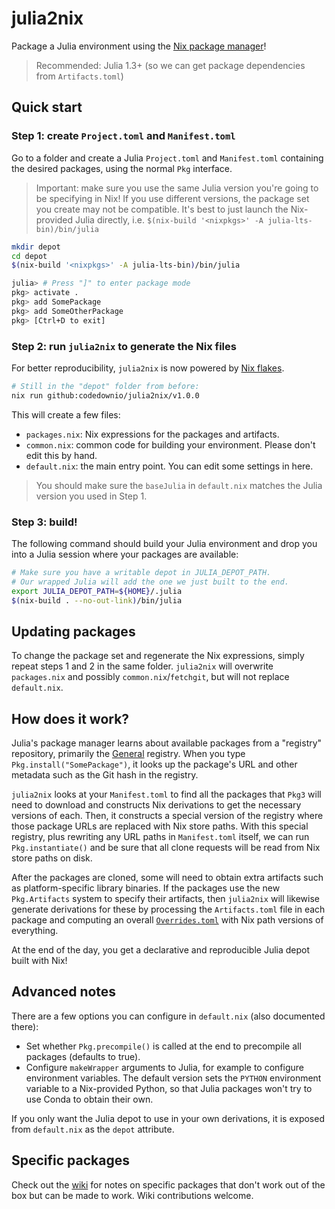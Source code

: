 
# julia2nix

Package a Julia environment using the [Nix package manager](https://nixos.org/)!

> Recommended: Julia 1.3+ (so we can get package dependencies from `Artifacts.toml`)

## Quick start

### Step 1: create `Project.toml` and `Manifest.toml`

Go to a folder and create a Julia `Project.toml` and `Manifest.toml` containing the desired packages, using the normal `Pkg` interface.

> Important: make sure you use the same Julia version you're going to be specifying in Nix!
> If you use different versions, the package set you create may not be compatible.
> It's best to just launch the Nix-provided Julia directly, i.e.
> `$(nix-build '<nixpkgs>' -A julia-lts-bin)/bin/julia`

```bash
mkdir depot
cd depot
$(nix-build '<nixpkgs>' -A julia-lts-bin)/bin/julia

julia> # Press "]" to enter package mode
pkg> activate .
pkg> add SomePackage
pkg> add SomeOtherPackage
pkg> [Ctrl+D to exit]
```
### Step 2: run `julia2nix` to generate the Nix files

For better reproducibility, `julia2nix` is now powered by [Nix flakes](https://nixos.wiki/wiki/Flakes#Enable_flakes).

```bash
# Still in the "depot" folder from before:
nix run github:codedownio/julia2nix/v1.0.0
```

This will create a few files:

* `packages.nix`: Nix expressions for the packages and artifacts.
* `common.nix`: common code for building your environment. Please don't edit this by hand.
* `default.nix`: the main entry point. You can edit some settings in here.

> You should make sure the `baseJulia` in `default.nix` matches the Julia version you used in Step 1.

### Step 3: build!

The following command should build your Julia environment and drop you into a Julia session where your packages are available:

``` bash
# Make sure you have a writable depot in JULIA_DEPOT_PATH.
# Our wrapped Julia will add the one we just built to the end.
export JULIA_DEPOT_PATH=${HOME}/.julia
$(nix-build . --no-out-link)/bin/julia
```

## Updating packages

To change the package set and regenerate the Nix expressions, simply repeat steps 1 and 2 in the same folder. `julia2nix` will overwrite `packages.nix` and possibly `common.nix`/`fetchgit`, but will not replace `default.nix`.

## How does it work?

Julia's package manager learns about available packages from a "registry" repository, primarily the [General](https://github.com/JuliaRegistries/General) registry. When you type `Pkg.install("SomePackage")`, it looks up the package's URL and other metadata such as the Git hash in the registry.

`julia2nix` looks at your `Manifest.toml` to find all the packages that `Pkg3` will need to download and constructs Nix derivations to get the necessary versions of each. Then, it constructs a special version of the registry where those package URLs are replaced with Nix store paths. With this special registry, plus rewriting any URL paths in `Manifest.toml` itself, we can run `Pkg.instantiate()` and be sure that all clone requests will be read from Nix store paths on disk.

After the packages are cloned, some will need to obtain extra artifacts such as platform-specific library binaries. If the packages use the new `Pkg.Artifacts` system to specify their artifacts, then `julia2nix` will likewise generate derivations for these by processing the `Artifacts.toml` file in each package and computing an overall [`Overrides.toml`](https://julialang.github.io/Pkg.jl/v1/artifacts/#Overriding-artifact-locations) with Nix path versions of everything.

At the end of the day, you get a declarative and reproducible Julia depot built with Nix!

## Advanced notes

There are a few options you can configure in `default.nix` (also documented there):

* Set whether `Pkg.precompile()` is called at the end to precompile all packages (defaults to true).
* Configure `makeWrapper` arguments to Julia, for example to configure environment variables. The default version sets the `PYTHON` environment variable to a Nix-provided Python, so that Julia packages won't try to use Conda to obtain their own.

If you only want the Julia depot to use in your own derivations, it is exposed from `default.nix` as the `depot` attribute.

## Specific packages

Check out the [wiki](https://github.com/thomasjm/julia2nix/wiki) for notes on specific packages that don't work out of the box but can be made to work. Wiki contributions welcome.

